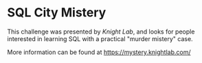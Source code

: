 # SQL City Mistery

This challenge was presented by *Knight Lab*, and looks for people interested in learning SQL with a practical "murder mistery" case.

More information can be found at https://mystery.knightlab.com/
